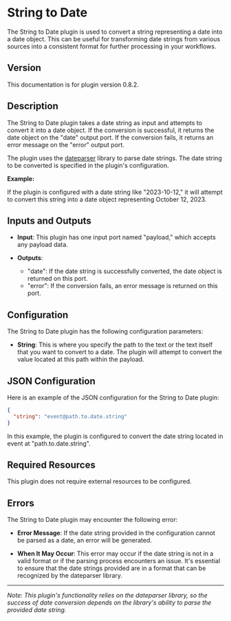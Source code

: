 # String to Date

The String to Date plugin is used to convert a string representing a date into a date object. This can be useful for
transforming date strings from various sources into a consistent format for further processing in your workflows.

## Version

This documentation is for plugin version 0.8.2.

## Description

The String to Date plugin takes a date string as input and attempts to convert it into a date object. If the conversion
is successful, it returns the date object on the "date" output port. If the conversion fails, it returns an error
message on the "error" output port.

The plugin uses the [dateparser](https://dateparser.readthedocs.io/en/latest/) library to parse date strings. The date
string to be converted is specified in the plugin's configuration.

**Example:**

If the plugin is configured with a date string like "2023-10-12," it will attempt to convert this string into a date
object representing October 12, 2023.

## Inputs and Outputs

- **Input**: This plugin has one input port named "payload," which accepts any payload data.

- **Outputs**:
    - "date": If the date string is successfully converted, the date object is returned on this port.
    - "error": If the conversion fails, an error message is returned on this port.

## Configuration

The String to Date plugin has the following configuration parameters:

- **String**: This is where you specify the path to the text or the text itself that you want to convert to a date. The
  plugin will attempt to convert the value located at this path within the payload.

## JSON Configuration

Here is an example of the JSON configuration for the String to Date plugin:

```json
{
  "string": "event@path.to.date.string"
}
```

In this example, the plugin is configured to convert the date string located in event at "path.to.date.string".

## Required Resources

This plugin does not require external resources to be configured.

## Errors

The String to Date plugin may encounter the following error:

- **Error Message**: If the date string provided in the configuration cannot be parsed as a date, an error will be
  generated.

- **When It May Occur**: This error may occur if the date string is not in a valid format or if the parsing process
  encounters an issue. It's essential to ensure that the date strings provided are in a format that can be recognized by
  the dateparser library.

---

*Note: This plugin's functionality relies on the dateparser library, so the success of date conversion depends on the
library's ability to parse the provided date string.*